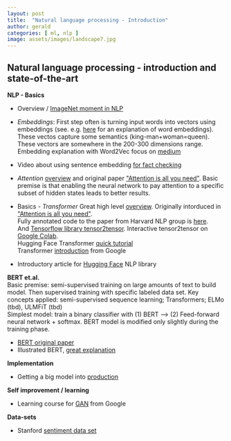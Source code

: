 ```yaml
---
layout: post
title:  "Natural language processing - Introduction"
author: gerald
categories: [ ml, nlp ]
image: assets/images/landscape7.jpg
---
```


Natural language processing - introduction  and state-of-the-art
---

**NLP - Basics**
* Overview / [ImageNet moment in NLP](https://ruder.io/nlp-imagenet/)

* *Embeddings*: 
First step often is turning input words into vectors using embeddings (see. e.g. [here](https://machinelearningmastery.com/what-are-word-embeddings/) for an explanation of word embeddings). These vectos capture some semantics (king-man+woman=queen). These vectors are somewhere in the 200-300 dimensions range. Embedding explanation with Word2Vec focus on [medium](https://medium.com/deeper-learning/glossary-of-deep-learning-word-embedding-f90c3cec34ca)
* Video about using sentence embedding [for fact checking](https://www.youtube.com/watch?v=ddf0lgPCoSo)

* *Attention* [overview](https://jalammar.github.io/visualizing-neural-machine-translation-mechanics-of-seq2seq-models-with-attention/) and original paper ["Attention is all you need"](https://arxiv.org/pdf/1706.03762.pdf). Basic premise is that enabling the neural network to pay attention to a specific subset of hidden states leads to better results.

* Basics - *Transformer* Great high level [overview](http://jalammar.github.io/illustrated-transformer/). Originally intorduced in ["Attention is all you need"](https://arxiv.org/pdf/1706.03762.pdf).  
Fully annotated code to the paper from Harvard NLP group is [here](http://nlp.seas.harvard.edu/2018/04/03/attention.html).  
And [Tensorflow library tensor2tensor](https://github.com/tensorflow/tensor2tensor). Interactive tensor2tensor on [Google Colab](https://colab.research.google.com/github/tensorflow/tensor2tensor/blob/master/tensor2tensor/notebooks/hello_t2t.ipynb).   
Hugging Face Transformer [quick tutorial](https://github.com/huggingface/transformers)  
Transformer [introduction](https://ai.googleblog.com/2017/08/transformer-novel-neural-network.html) from Google
* Introductory article for [Hugging Face](https://blog.tensorflow.org/2019/11/hugging-face-state-of-art-natural.html?m=1) NLP library 

**BERT et.al.**  
Basic premise: semi-supervised training on large amounts of text to build model. Then supervised training with specific labeled data set. Key concepts applied: semi-supervised sequence learning; Transformers; ELMo (tbd), ULMFiT (tbd)   
Simplest model: train a binary classifier with (1) BERT --> (2) Feed-forward neural network + softmax. 
BERT model is modified only slightly during the training phase.  
* [BERT original paper](https://arxiv.org/pdf/1810.04805.pdf)
* Illustrated BERT, [great explanation](https://jalammar.github.io/illustrated-bert/) 

**Implementation**
* Getting a big model into [production](https://medium.com/huggingface/scaling-a-massive-state-of-the-art-deep-learning-model-in-production-8277c5652d5f)

**Self improvement / learning**
* Learning course for [GAN](https://developers.google.com/machine-learning/gan/) from Google

**Data-sets**
* Stanford [sentiment data set](https://nlp.stanford.edu/sentiment/) 